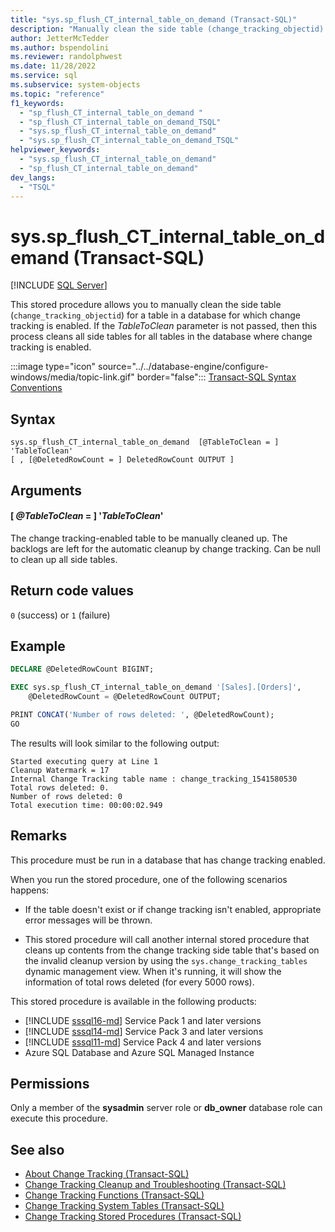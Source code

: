 ```yaml
---
title: "sys.sp_flush_CT_internal_table_on_demand (Transact-SQL)"
description: "Manually clean the side table (change_tracking_objectid) for a table in a database for which change tracking is enabled"
author: JetterMcTedder
ms.author: bspendolini
ms.reviewer: randolphwest
ms.date: 11/28/2022
ms.service: sql
ms.subservice: system-objects
ms.topic: "reference"
f1_keywords:
  - "sp_flush_CT_internal_table_on_demand "
  - "sp_flush_CT_internal_table_on_demand_TSQL"
  - "sys.sp_flush_CT_internal_table_on_demand"
  - "sys.sp_flush_CT_internal_table_on_demand_TSQL"
helpviewer_keywords:
  - "sys.sp_flush_CT_internal_table_on_demand"
  - "sp_flush_CT_internal_table_on_demand"
dev_langs:
  - "TSQL"
---
```

# sys.sp_flush_CT_internal_table_on_demand (Transact-SQL)

[!INCLUDE [SQL Server](../../includes/applies-to-version/sqlserver.md)]

This stored procedure allows you to manually clean the side table (`change_tracking_objectid`) for a table in a database for which change tracking is enabled. If the *TableToClean* parameter is not passed, then this process cleans all side tables for all tables in the database where change tracking is enabled.

:::image type="icon" source="../../database-engine/configure-windows/media/topic-link.gif" border="false"::: [Transact-SQL Syntax Conventions](../../t-sql/language-elements/transact-sql-syntax-conventions-transact-sql.md)

## Syntax

```syntaxsql
sys.sp_flush_CT_internal_table_on_demand  [@TableToClean = ] 'TableToClean'
[ , [@DeletedRowCount = ] DeletedRowCount OUTPUT ]
```

## Arguments

#### [ *@TableToClean* = ] '*TableToClean*'

The change tracking-enabled table to be manually cleaned up. The backlogs are left for the automatic cleanup by change tracking. Can be null to clean up all side tables.

## Return code values

`0` (success) or `1` (failure)

## Example

```sql
DECLARE @DeletedRowCount BIGINT;

EXEC sys.sp_flush_CT_internal_table_on_demand '[Sales].[Orders]',
    @DeletedRowCount = @DeletedRowCount OUTPUT;

PRINT CONCAT('Number of rows deleted: ', @DeletedRowCount);
GO
```

The results will look similar to the following output:

```output
Started executing query at Line 1
Cleanup Watermark = 17
Internal Change Tracking table name : change_tracking_1541580530
Total rows deleted: 0.
Number of rows deleted: 0
Total execution time: 00:00:02.949
```

## Remarks

This procedure must be run in a database that has change tracking enabled.

When you run the stored procedure, one of the following scenarios happens:

- If the table doesn't exist or if change tracking isn't enabled, appropriate error messages will be thrown.

- This stored procedure will call another internal stored procedure that cleans up contents from the change tracking side table that's based on the invalid cleanup version by using the `sys.change_tracking_tables` dynamic management view. When it's running, it will show the information of total rows deleted (for every 5000 rows).

This stored procedure is available in the following products:

- [!INCLUDE [sssql16-md](../../includes/sssql16-md.md)] Service Pack 1 and later versions
- [!INCLUDE [sssql14-md](../../includes/sssql14-md.md)] Service Pack 3 and later versions
- [!INCLUDE [sssql11-md](../../includes/sssql11-md.md)] Service Pack 4 and later versions
- Azure SQL Database and Azure SQL Managed Instance

## Permissions

 Only a member of the **sysadmin** server role or **db_owner** database role can execute this procedure.

## See also

- [About Change Tracking (Transact-SQL)](../../relational-databases/track-changes/about-change-tracking-sql-server.md)
- [Change Tracking Cleanup and Troubleshooting (Transact-SQL)](../../relational-databases/track-changes/cleanup-and-troubleshoot-change-tracking-sql-server.md)
- [Change Tracking Functions (Transact-SQL)](../../relational-databases/system-functions/change-tracking-functions-transact-sql.md)
- [Change Tracking System Tables (Transact-SQL)](../../relational-databases/system-tables/change-tracking-tables-transact-sql.md)
- [Change Tracking Stored Procedures (Transact-SQL)](../../relational-databases/system-stored-procedures/change-tracking-stored-procedures-transact-sql.md)
